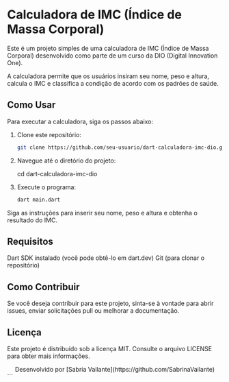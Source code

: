 # Calculadora de IMC (Índice de Massa Corporal)

Este é um projeto simples de uma calculadora de IMC (Índice de Massa Corporal) desenvolvido como parte de um curso da DIO (Digital Innovation One).

A calculadora permite que os usuários insiram seu nome, peso e altura, calcula o IMC e classifica a condição de acordo com os padrões de saúde.

## Como Usar

Para executar a calculadora, siga os passos abaixo:

1. Clone este repositório:

   ```bash
   git clone https://github.com/seu-usuario/dart-calculadora-imc-dio.git

2. Navegue até o diretório do projeto:

    
    cd dart-calculadora-imc-dio


3. Execute o programa:

    ```bash
    dart main.dart

Siga as instruções para inserir seu nome, peso e altura e obtenha o resultado do IMC.

## Requisitos

Dart SDK instalado (você pode obtê-lo em dart.dev)
Git (para clonar o repositório)

## Como Contribuir

Se você deseja contribuir para este projeto, sinta-se à vontade para abrir issues, enviar solicitações pull ou melhorar a documentação.

## Licença

Este projeto é distribuído sob a licença MIT. Consulte o arquivo LICENSE para obter mais informações.

<div align="center">
  Desenvolvido por [Sabria Vailante](https://github.com/SabrinaVailante)
</div>
```






